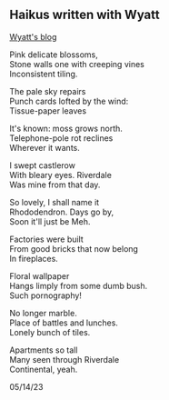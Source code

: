 ## Haikus written with Wyatt
[Wyatt's blog](https://ideascentral.substack.com/)  

Pink delicate blossoms,  
Stone walls one with creeping vines  
Inconsistent tiling.  

The pale sky repairs  
Punch cards lofted by the wind:  
Tissue-paper leaves  

It's known: moss grows north.  
Telephone-pole rot reclines  
Wherever it wants.  

I swept castlerow  
With bleary eyes. Riverdale  
Was mine from that day.  

So lovely, I shall name it  
Rhododendron. Days go by,  
Soon it'll just be Meh.  

Factories were built  
From good bricks that now belong  
In fireplaces.  

Floral wallpaper  
Hangs limply from some dumb bush.  
Such pornography!  

No longer marble.  
Place of battles and lunches.  
Lonely bunch of tiles.  

Apartments so tall  
Many seen through Riverdale  
Continental, yeah.  
  
05/14/23
